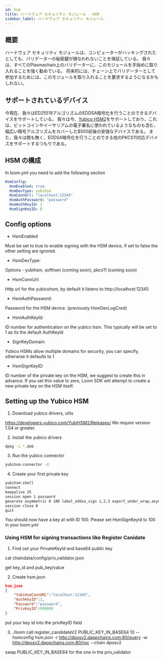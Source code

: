 ```yaml
---
id: hsm
title: ハードウェア セキュリティ モジュール - HSM
sidebar_label: ハードウェア セキュリティ モジュール
---
```

## 概要

ハードウェア セキュリティ モジュールは、コンピューターがハッキングされたとしても、バリデーターの秘密鍵が損なわれないことを保証している。 我々は、すべてのPlasmachain上のバリデーターに、このモジュールを手始めに取り入れることを強く勧めている。 将来的には、チェーン上でバリデーターとして参加するためには、このモジュールを取り入れることを要求するようになるかもしれない。

## サポートされているデバイス

今現在、我々はED25519アルゴリズムのEDDSA暗号化を行うことのできるデバイスをサポートしている。 我々は今、[Yubico HSM2](https://www.yubico.com/products/yubihsm/)をサポートしており、これは、ビットコインやイーサリアムの電子署名に使われているようなものも含む、幅広い暗号アルゴリズムをカバーした$500前後の安価なデバイスである。 また、我々は間も無く、EDDSA暗号化を行うことのできる他のPKCS11対応デバイスをサポートするつもりである。

## HSM の構成

In loom.yml you need to add the following section

```yaml
HsmConfig:
  HsmEnabled: true
  HsmDevType: yubihsm
  HsmConnUrl: "localhost:12345"
  HsmAuthPassword: "password"
  HsmAuthKeyId: 1
  HsmSignKeyID: 0
```

## Config options

* HsmEnabled

Must be set to true to enable signing with the HSM device, if set to false the other setting are ignored.

* HsmDevType: 

Options - yubihsm, softhsm (coming soon), pkcs11 (coming soon)

* HsmConnUrl:

Http url for the yubicohsm, by default it listens to http://localhost:12345

* HsmAuthPassword: 

Password for the HSM device. (previously HsmDevLogCred)

* HsmAuthKeyId:

ID number for authentication on the yubico hsm. This typically will be set to 1 as its the default AuthKeyId

* SignKeyDomain:

Yubico HSMs allow multiple domains for security, you can specify, otherwise it defaults to 1

* HsmSignKeyID:

ID number of the private key on the HSM, we suggest to create this in advance. If you set this value to zero, Loom SDK will attempt to create a new private key on the HSM itself.

## Setting up the Yubico HSM

1. Download yubico drivers, utils

<https://developers.yubico.com/YubiHSM2/Releases/> We require version 1.04 or greater.

2. Install the yubico drivers 

```bash
dpkg -i *.deb 
```

3. Run the yubico connector

```bash
yubihsm-connector -d 
```

4. Create your first private key

```bash
yubihsm-shell
connect
keepalive 25
session open 1 password
generate asymmetric 0 100 label_eddsa_sign 1,2,3 export_under_wrap,asymmetric_sign_eddsa ed25519
session close 0
quit
```

You should now have a key at with ID 100. Please set HsmSignKeyId to 100 in your loom.yml

### Using HSM for signing transactions like Register Canidate

1. Find out your PrivateKeyId and base64 public key

cat chaindata/config/priv_validator.json

get key_id and pub_key/value

2. Create hsm.json

```json
hsm.json
{
    "YubiHsmConnURL":"localhost:12345",
    "AuthKeyID":1,
    "Password":"password",
    "PrivKeyID":999999 
}
```

put your key id into the privKeyID field

3. ./loom call register_candidateV2 PUBLIC_KEY_IN_BASE64 10 --hsmconfig hsm.json -r http://dposv2.dappchains.com:80/query -w http://dposv2.dappchains.com:80/rpc --chain dposv2

swap PUBLIC_KEY_IN_BASE64 for the one in the priv_validator